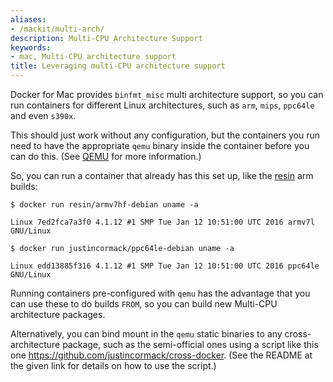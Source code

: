 ```yaml
---
aliases:
- /mackit/multi-arch/
description: Multi-CPU Architecture Support
keywords:
- mac, Multi-CPU architecture support
title: Leveraging multi-CPU architecture support
---
```


Docker for Mac provides `binfmt_misc` multi architecture support, so you can run
containers for different Linux architectures, such as `arm`, `mips`, `ppc64le`
and even `s390x`.

This should just work without any configuration, but the containers you run need
to have the appropriate `qemu` binary inside the container before you can do
this. (See <a href="http://wiki.qemu.org/" target="_blank">QEMU</a> for more
information.)

So, you can run a container that already has this set up, like the <a
href="https://resin.io/how-it-works/" target="_blank">resin</a> arm builds:

```
$ docker run resin/armv7hf-debian uname -a

Linux 7ed2fca7a3f0 4.1.12 #1 SMP Tue Jan 12 10:51:00 UTC 2016 armv7l GNU/Linux

$ docker run justincormack/ppc64le-debian uname -a

Linux edd13885f316 4.1.12 #1 SMP Tue Jan 12 10:51:00 UTC 2016 ppc64le GNU/Linux

```

Running containers pre-configured with `qemu` has the advantage that you can use
these to do builds `FROM`, so you can build new Multi-CPU architecture packages.

Alternatively, you can bind mount in the `qemu` static binaries to any
cross-architecture package, such as the semi-official ones using a script like
this one https://github.com/justincormack/cross-docker. (See the README at the
given link for details on how to use the script.)
